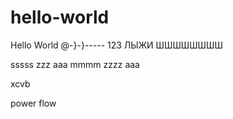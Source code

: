 # hello-world
Hello World
@-}-}-----
123
ЛЫЖИ
ШШШШШШШШ

sssss
zzz
aaa
mmmm
zzzz
aaa

xcvb

power flow

